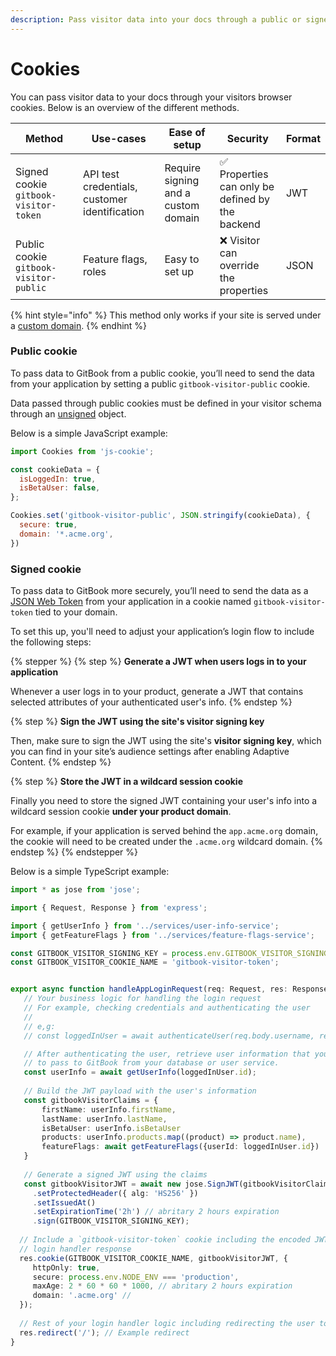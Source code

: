 ```yaml
---
description: Pass visitor data into your docs through a public or signed cookie.
---
```


# Cookies

You can pass visitor data to your docs through your visitors browser cookies. Below is an overview of the different methods.

<table data-full-width="false"><thead><tr><th width="335.125">Method</th><th width="266.6015625">Use-cases</th><th width="206.58984375">Ease of setup</th><th width="202">Security</th><th>Format</th></tr></thead><tbody><tr><td>Signed cookie <code>gitbook-visitor-token</code></td><td>API test credentials, customer identification</td><td>Require signing and a custom domain</td><td><span data-gb-custom-inline data-tag="emoji" data-code="2705">✅</span> Properties can only be defined by the backend</td><td>JWT</td></tr><tr><td>Public cookie <code>gitbook-visitor-public</code></td><td>Feature flags, roles</td><td>Easy to set up</td><td><span data-gb-custom-inline data-tag="emoji" data-code="274c">❌</span> Visitor can override the properties</td><td>JSON</td></tr></tbody></table>

{% hint style="info" %}
This method only works if your site is served under a [custom domain](../../custom-domain.md).
{% endhint %}

### Public cookie

To pass data to GitBook from a public cookie, you’ll need to send the data from your application by setting a public `gitbook-visitor-public` cookie.

Data passed through public cookies must be defined in your visitor schema through an [unsigned](https://gitbook.com/docs/publishing-documentation/adaptive-content/enabling-adaptive-content#setting-unsigned-claims) object.

Below is a simple JavaScript example:

```javascript
import Cookies from 'js-cookie';

const cookieData = {
  isLoggedIn: true,
  isBetaUser: false,
};

Cookies.set('gitbook-visitor-public', JSON.stringify(cookieData), {
  secure: true,
  domain: '*.acme.org',
})
```

### Signed cookie

To pass data to GitBook more securely, you’ll need to send the data as a [JSON Web Token](https://jwt.io/introduction) from your application in a cookie named `gitbook-visitor-token` tied to your domain.

To set this up, you'll need to adjust your application’s login flow to include the following steps:

{% stepper %}
{% step %}
**Generate a JWT when users logs in to your application**

Whenever a user logs in to your product, generate a JWT that contains selected attributes of your authenticated user's info.
{% endstep %}

{% step %}
**Sign the JWT using the site's visitor signing key**

Then, make sure to sign the JWT using the site's **visitor signing key**, which you can find in your site’s audience settings after enabling Adaptive Content.
{% endstep %}

{% step %}
**Store the JWT in a wildcard session cookie**

Finally you need to store the signed JWT containing your user's info into a wildcard session cookie **under your product domain**.

For example, if your application is served behind the `app.acme.org` domain, the cookie will need to be created under the `.acme.org` wildcard domain.
{% endstep %}
{% endstepper %}

Below is a simple TypeScript example:

```typescript
import * as jose from 'jose';

import { Request, Response } from 'express';

import { getUserInfo } from '../services/user-info-service';
import { getFeatureFlags } from '../services/feature-flags-service';

const GITBOOK_VISITOR_SIGNING_KEY = process.env.GITBOOK_VISITOR_SIGNING_KEY;
const GITBOOK_VISITOR_COOKIE_NAME = 'gitbook-visitor-token';


export async function handleAppLoginRequest(req: Request, res: Response) {
   // Your business logic for handling the login request
   // For example, checking credentials and authenticating the user
   //
   // e,g:
   // const loggedInUser = await authenticateUser(req.body.username, req.body.password);

   // After authenticating the user, retrieve user information that you wish
   // to pass to GitBook from your database or user service.
   const userInfo = await getUserInfo(loggedInUser.id);
      
   // Build the JWT payload with the user's information
   const gitbookVisitorClaims = {
       firstName: userInfo.firstName,
       lastName: userInfo.lastName,
       isBetaUser: userInfo.isBetaUser
       products: userInfo.products.map((product) => product.name),
       featureFlags: await getFeatureFlags({userId: loggedInUser.id})
   }
   
   // Generate a signed JWT using the claims
   const gitbookVisitorJWT = await new jose.SignJWT(gitbookVisitorClaims)
     .setProtectedHeader({ alg: 'HS256' })
     .setIssuedAt()
     .setExpirationTime('2h') // abritary 2 hours expiration
     .sign(GITBOOK_VISITOR_SIGNING_KEY);
     
  // Include a `gitbook-visitor-token` cookie including the encoded JWT in your
  // login handler response
  res.cookie(GITBOOK_VISITOR_COOKIE_NAME, gitbookVisitorJWT, {
     httpOnly: true,
     secure: process.env.NODE_ENV === 'production',
     maxAge: 2 * 60 * 60 * 1000, // abritary 2 hours expiration
     domain: '.acme.org' //
  });
  
  // Rest of your login handler logic including redirecting the user to your app
  res.redirect('/'); // Example redirect
}
```
